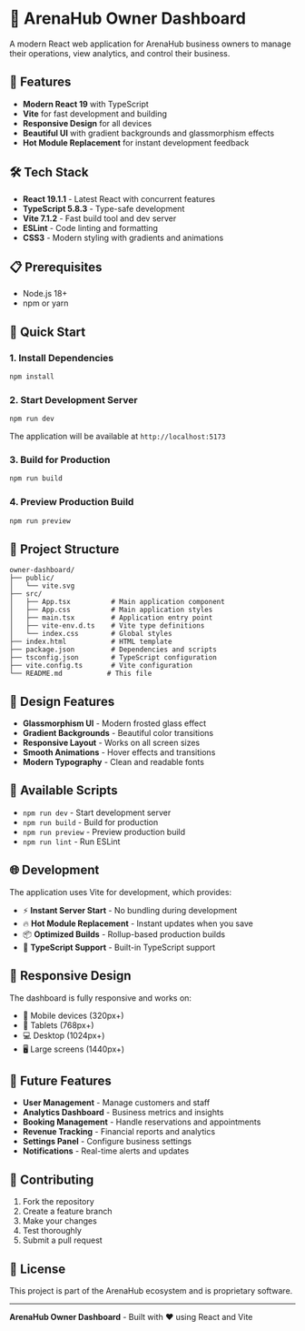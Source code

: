 # 🏢 ArenaHub Owner Dashboard

A modern React web application for ArenaHub business owners to manage their operations, view analytics, and control their business.

## 🚀 Features

- **Modern React 19** with TypeScript
- **Vite** for fast development and building
- **Responsive Design** for all devices
- **Beautiful UI** with gradient backgrounds and glassmorphism effects
- **Hot Module Replacement** for instant development feedback

## 🛠️ Tech Stack

- **React 19.1.1** - Latest React with concurrent features
- **TypeScript 5.8.3** - Type-safe development
- **Vite 7.1.2** - Fast build tool and dev server
- **ESLint** - Code linting and formatting
- **CSS3** - Modern styling with gradients and animations

## 📋 Prerequisites

- Node.js 18+ 
- npm or yarn

## 🚀 Quick Start

### 1. Install Dependencies
```bash
npm install
```

### 2. Start Development Server
```bash
npm run dev
```

The application will be available at `http://localhost:5173`

### 3. Build for Production
```bash
npm run build
```

### 4. Preview Production Build
```bash
npm run preview
```

## 📁 Project Structure

```
owner-dashboard/
├── public/
│   └── vite.svg
├── src/
│   ├── App.tsx          # Main application component
│   ├── App.css          # Main application styles
│   ├── main.tsx         # Application entry point
│   ├── vite-env.d.ts    # Vite type definitions
│   └── index.css        # Global styles
├── index.html           # HTML template
├── package.json         # Dependencies and scripts
├── tsconfig.json        # TypeScript configuration
├── vite.config.ts       # Vite configuration
└── README.md           # This file
```

## 🎨 Design Features

- **Glassmorphism UI** - Modern frosted glass effect
- **Gradient Backgrounds** - Beautiful color transitions
- **Responsive Layout** - Works on all screen sizes
- **Smooth Animations** - Hover effects and transitions
- **Modern Typography** - Clean and readable fonts

## 🔧 Available Scripts

- `npm run dev` - Start development server
- `npm run build` - Build for production
- `npm run preview` - Preview production build
- `npm run lint` - Run ESLint

## 🌐 Development

The application uses Vite for development, which provides:
- ⚡ **Instant Server Start** - No bundling during development
- 🔥 **Hot Module Replacement** - Instant updates when you save
- 📦 **Optimized Builds** - Rollup-based production builds
- 🎯 **TypeScript Support** - Built-in TypeScript support

## 📱 Responsive Design

The dashboard is fully responsive and works on:
- 📱 Mobile devices (320px+)
- 📱 Tablets (768px+)
- 💻 Desktop (1024px+)
- 🖥️ Large screens (1440px+)

## 🚀 Future Features

- **User Management** - Manage customers and staff
- **Analytics Dashboard** - Business metrics and insights
- **Booking Management** - Handle reservations and appointments
- **Revenue Tracking** - Financial reports and analytics
- **Settings Panel** - Configure business settings
- **Notifications** - Real-time alerts and updates

## 🤝 Contributing

1. Fork the repository
2. Create a feature branch
3. Make your changes
4. Test thoroughly
5. Submit a pull request

## 📄 License

This project is part of the ArenaHub ecosystem and is proprietary software.

---

**ArenaHub Owner Dashboard** - Built with ❤️ using React and Vite